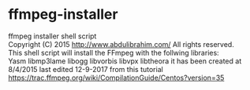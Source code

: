 # ffmpeg-installer
ffmpeg installer shell script <br>
  Copyright (C) 2015 http://www.abdulibrahim.com/ All rights reserved.<br>
 This shell script will install the FFmpeg with the follwing libraries:<br>
 Yasm 
 libmp3lame 
 libogg 
 libvorbis 
 libvpx 
 libtheora
 it has been created at 8/4/2015
 last edited 12-9-2017
 from this tutorial https://trac.ffmpeg.org/wiki/CompilationGuide/Centos?version=35
